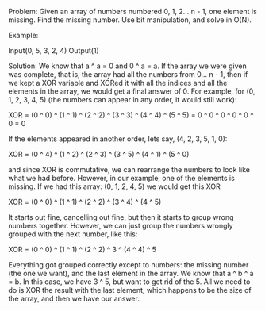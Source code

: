 Problem: Given an array of numbers numbered 0, 1, 2... n - 1, one element is missing. Find the missing number. Use bit manipulation, and solve in O(N).

Example:

Input(0, 5, 3, 2, 4)
Output(1)

Solution: We know that a ^ a = 0 and 0 ^ a = a. If the array we were given was complete, that is, the array had all the numbers from 0... n - 1, then if we kept a
XOR variable and XORed it with all the indices and all the elements in the array, we would get a final answer of 0. For example, for (0, 1, 2, 3, 4, 5) (the numbers
can appear in any order, it would still work):

XOR = (0 ^ 0) ^ (1 ^ 1) ^ (2 ^ 2) ^ (3 ^ 3) ^ (4 ^ 4) ^ (5 ^ 5)
    = 0 ^ 0 ^ 0 ^ 0 ^ 0 ^ 0
    = 0

If the elements appeared in another order, lets say, (4, 2, 3, 5, 1, 0):

XOR = (0 ^ 4) ^ (1 ^ 2) ^ (2 ^ 3) ^ (3 ^ 5) ^ (4 ^ 1) ^ (5 ^ 0)

and since XOR is commutative, we can rearrange the numbers to look like what we had before. However, in our example, one of the elements is missing. If we had this
array: (0, 1, 2, 4, 5) we would get this XOR

XOR = (0 ^ 0) ^ (1 ^ 1) ^ (2 ^ 2) ^ (3 ^ 4) ^ (4 ^ 5)

It starts out fine, cancelling out fine, but then it starts to group wrong numbers together. However, we can just group the numbers wrongly grouped with the next
number, like this:

XOR = (0 ^ 0) ^ (1 ^ 1) ^ (2 ^ 2) ^ 3 ^ (4 ^ 4) ^ 5

Everything got grouped correctly except to numbers: the missing number (the one we want), and the last element in the array. We know that a ^ b ^ a = b. In this
case, we have 3 ^ 5, but want to get rid of the 5. All we need to do is XOR the result with the last element, which happens to be the size of the array, and then
we have our answer.